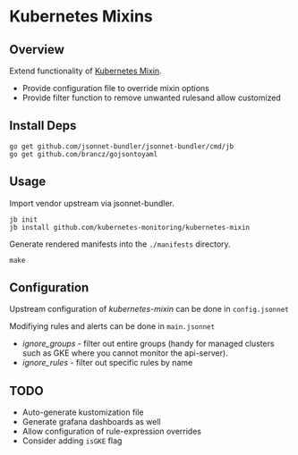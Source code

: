 # Kubernetes Mixins 

## Overview

Extend functionality of [Kubernetes Mixin](https://github.com/kubernetes-monitoring/kubernetes-mixin).

- Provide configuration file to override mixin options
- Provide filter function to remove unwanted rulesand allow customized

## Install Deps

```
go get github.com/jsonnet-bundler/jsonnet-bundler/cmd/jb
go get github.com/brancz/gojsontoyaml  
```

## Usage

Import vendor upstream via jsonnet-bundler.
```
jb init
jb install github.com/kubernetes-monitoring/kubernetes-mixin
```

Generate rendered manifests into the `./manifests` directory.

```
make
```

## Configuration

Upstream configuration of *kubernetes-mixin* can be done in `config.jsonnet`

Modifiying rules and alerts can be done in `main.jsonnet`

- *ignore_groups* - filter out entire groups (handy for managed clusters such as GKE where you cannot monitor the api-server).
- *ignore_rules* - filter out specific rules by name




## TODO
- Auto-generate kustomization file
- Generate grafana dashboards as well
- Allow configuration of rule-expression overrides
- Consider adding `isGKE` flag